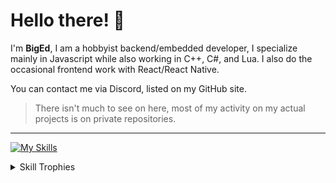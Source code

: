 # Hello there! :wave:

I'm **BigEd**, I am a hobbyist backend/embedded developer, I specialize mainly in Javascript while also working in C++, C#, and Lua. I also do the occasional frontend work with React/React Native.

You can contact me via Discord, listed on my GitHub site.

> There isn't much to see on here, most of my activity on my actual projects is on private repositories.
---
[![My Skills](https://skillicons.dev/icons?i=js,nodejs,cpp,electron,express,lua,bots,tailwind,css,cs,react,mongodb&perline=4&)](https://skillicons.dev)

<details>
  <summary>Skill Trophies</summary>
  
  [![trophy](https://github-profile-trophy.vercel.app/?username=BigEd33&theme=dracula)](https://github.com/ryo-ma/github-profile-trophy)
</details>
